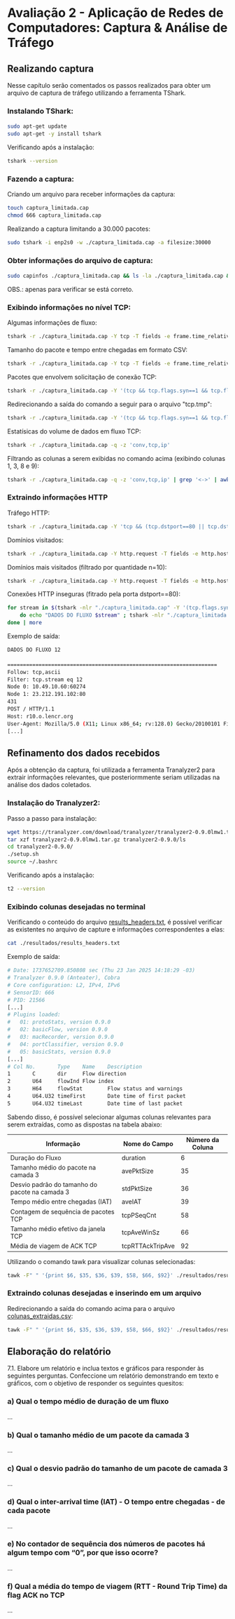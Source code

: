 <!-- # Avaliação de Redes -->

# Avaliação 2 - Aplicação de Redes de Computadores: Captura & Análise de Tráfego

## Realizando captura
Nesse capítulo serão comentados os passos realizados para obter um arquivo de captura de tráfego utilizando a ferramenta TShark.

### Instalando TShark:
```sh
sudo apt-get update
sudo apt-get -y install tshark
```

Verificando após a instalação:
```sh
tshark --version
```
### Fazendo a captura:
Criando um arquivo para receber informações da captura:
```sh
touch captura_limitada.cap
chmod 666 captura_limitada.cap 
```

Realizando a captura limitando a 30.000 pacotes:
```sh
sudo tshark -i enp2s0 -w ./captura_limitada.cap -a filesize:30000
```

### Obter informações do arquivo de captura:
```sh
sudo capinfos ./captura_limitada.cap && ls -la ./captura_limitada.cap && uname -ompvn
```
OBS.: apenas para verificar se está correto.

### Exibindo informações no nível TCP:

Algumas informações de fluxo:
```sh
tshark -r ./captura_limitada.cap -Y tcp -T fields -e frame.time_relative -e ip.proto -e ip.src -e ip.dst -e tcp.srcport -e tcp.dstport
```

Tamanho do pacote e tempo entre chegadas em formato CSV:
```sh
tshark -r ./captura_limitada.cap -Y tcp -T fields -e frame.time_relative -e ip.proto -e ip.src -e ip.dst -e tcp.srcport -e tcp.dstport -e ip.len -e frame.time_delta -E separator=,
```

Pacotes que envolvem solicitação de conexão TCP:
```sh
tshark -r ./captura_limitada.cap -Y '(tcp && tcp.flags.syn==1 && tcp.flags.ack==0)' -T fields -e frame.number -e frame.time_relative -e ip.proto -e ip.src -e ip.dst -e tcp.srcport -e tcp.dstport -e ip.len -e frame.time_delta -E separator=,
```

Redirecionando a saída do comando a seguir para o arquivo "tcp.tmp":
```sh
tshark -r ./captura_limitada.cap -Y '(tcp && tcp.flags.syn==1 && tcp.flags.ack==0)' -T fields -e frame.number -e frame.time_relative -e ip.proto -e ip.src -e ip.dst -e tcp.srcport -e tcp.dstport -e ip.len -e frame.time_delta -E separator=, > ./tcp.tmp
```

Estatísicas do volume de dados em fluxo TCP:
```sh
tshark -r ./captura_limitada.cap -q -z 'conv,tcp,ip'
```

Filtrando as colunas a serem exibidas no comando acima (exibindo colunas 1, 3, 8 e 9):
```sh
tshark -r ./captura_limitada.cap -q -z 'conv,tcp,ip' | grep '<->' | awk '{ print $1 "," $3 "," $8 "," $9"," $11 }'
```

### Extraindo informações HTTP
Tráfego HTTP:
```sh
tshark -r ./captura_limitada.cap -Y 'tcp && (tcp.dstport==80 || tcp.dstport==443)' -T fields -e frame.number -e frame.time_relative -e ip.proto -e ip.src -e ip.dst -e tcp.srcport -e tcp.dstport -e ip.len -e frame.time_delta -E separator=\,
```

Domínios visitados:
```sh
tshark -r ./captura_limitada.cap -Y http.request -T fields -e http.host | sort -u
```

Domínios mais visitados (filtrado por quantidade n=10):
```sh
tshark -r ./captura_limitada.cap -Y http.request -T fields -e http.host | sort -u
```

Conexões HTTP inseguras (fitrado pela porta dstport==80):
```sh
for stream in $(tshark -nlr "./captura_limitada.cap" -Y '(tcp.flags.syn==1 && tcp.dstport==80)' -T fields -e tcp.stream | sort -n | uniq); 
    do echo "DADOS DO FLUXO $stream" ; tshark -nlr "./captura_limitada.cap" -q -z "follow,tcp,ascii,$stream";
done | more
```

Exemplo de saída:
```sh
DADOS DO FLUXO 12

===================================================================
Follow: tcp,ascii
Filter: tcp.stream eq 12
Node 0: 10.49.10.60:60274
Node 1: 23.212.191.102:80
431
POST / HTTP/1.1
Host: r10.o.lencr.org
User-Agent: Mozilla/5.0 (X11; Linux x86_64; rv:128.0) Gecko/20100101 Firefox/
[...]
```

## Refinamento dos dados recebidos
Após a obtenção da captura, foi utilizada a ferramenta Tranalyzer2 para extrair informações relevantes, que posteriormmente seriam utilizadas na análise dos dados coletados.

### Instalação do Tranalyzer2:
Passo a passo para instalação:
```sh
wget https://tranalyzer.com/download/tranalyzer/tranalyzer2-0.9.0lmw1.tar.gz
tar xzf tranalyzer2-0.9.0lmw1.tar.gz tranalyzer2-0.9.0/ls
cd tranalyzer2-0.9.0/
./setup.sh 
source ~/.bashrc
```
Verificando após a instalação:
```sh
t2 --version
```

### Exibindo colunas desejadas no terminal
Verificando o conteúdo do arquivo [results_headers.txt](./resultados/results_headers.txt), é possível verificar as existentes no arquivo de capture e informações correspondentes a elas:
```sh
cat ./resultados/results_headers.txt
```

Exemplo de saída:
```sh
# Date: 1737652709.850808 sec (Thu 23 Jan 2025 14:18:29 -03)
# Tranalyzer 0.9.0 (Anteater), Cobra
# Core configuration: L2, IPv4, IPv6
# SensorID: 666
# PID: 21566
[...]
# Plugins loaded:
#   01: protoStats, version 0.9.0
#   02: basicFlow, version 0.9.0
#   03: macRecorder, version 0.9.0
#   04: portClassifier, version 0.9.0
#   05: basicStats, version 0.9.0
[...]
# Col No.       Type    Name    Description
1       C       dir     Flow direction
2       U64     flowInd Flow index
3       H64     flowStat        Flow status and warnings
4       U64.U32 timeFirst       Date time of first packet
5       U64.U32 timeLast        Date time of last packet
```
Sabendo disso, é possível selecionar algumas colunas relevantes para serem extraídas, como as dispostas na tabela abaixo:

| Informação                                     | Nome do Campo      | Número da Coluna |
|------------------------------------------------|--------------------|------------------|
| Duração do Fluxo                               | duration           | 6                |
| Tamanho médio do pacote na camada 3            | avePktSize         | 35               |
| Desvio padrão do tamanho do pacote na camada 3 | stdPktSize         | 36               |
| Tempo médio entre chegadas (IAT)               | aveIAT             | 39               |
| Contagem de sequência de pacotes TCP           | tcpPSeqCnt         | 58               |
| Tamanho médio efetivo da janela TCP            | tcpAveWinSz        | 66               |
| Média de viagem de ACK TCP                     | tcpRTTAckTripAve   | 92               |

Utilizando o comando tawk para visualizar colunas selecionadas:
```sh
tawk -F" " '{print $6, $35, $36, $39, $58, $66, $92}' ./resultados/results_flows.txt
```

<!-- | Informação                          | Nome do campo      | Número da Coluna |
|-------------------------------------|--------------------|------------------|
| Duração do Fluxo                    | duration           | 6                |
| Tamanho Médio do Pacote da Camada 3 | avePktSize         | 35               |
| Desvio Padrão do Tamanho do Pacote  | stdPktSize         | 36               |
| Tempo Médio entre Chegadas          | aveIAT             | 39               |
| Contagem de Sequência TCP           | tcpPSeqCnt         | 58               |
| Tamanho Médio da Janela TCP         | tcpAveWinSz        | 66               |
| Média do RTT de Viagem do ACK TCP   | tcpRTTAckTripAve   | 92               | -->

<!-- 
| Informação                             | Nome do campo      | Número da Coluna |
|----------------------------------------|--------------------|------------------|
| Flow Duration                          | duration           | 6                |
| Average layer 3 packet size            | avePktSize         | 35               |
| Standard deviation layer 3 packet size | stdPktSize         | 36               |
| Average IAT (Inter-Arrival Time)       | aveIAT             | 39               |
| TCP packet seq count                   | tcpPSeqCnt         | 58               |
| TCP average effective window size      | tcpAveWinSz        | 66               |
| TCP ACK trip average                   | tcpRTTAckTripAve   | 92               |
-->

### Extraindo colunas desejadas e inserindo em um arquivo
Redirecionando a saída do comando acima para o arquivo [colunas_extraidas.csv](./colunas_extraidas.csv):

```sh
tawk -F" " '{print $6, $35, $36, $39, $58, $66, $92}' ./resultados/results_flows.txt > colunas_extraidas.csv
```

## Elaboração do relatório
7.1. Elabore um relatório e inclua textos e gráficos para responder às seguintes perguntas.
Confeccione um relatório demonstrando em texto e gráficos, com o objetivo de responder os
seguintes quesitos:

### a) Qual o tempo médio de duração de um fluxo
...

### b) Qual o tamanho médio de um pacote da camada 3
...

### c) Qual o desvio padrão do tamanho de um pacote de camada 3
...

### d) Qual o inter-arrival time (IAT) - O tempo entre chegadas - de cada pacote
...

### e) No contador de sequência dos números de pacotes há algum tempo com “0”, por que isso ocorre?
...

### f) Qual a média do tempo de viagem (RTT - Round Trip Time) da flag ACK no TCP
...


<!-- ## Comandos para instalar ferramentas necessarias

Instalação das ferramentas necessárias para a avaliação:
```sh
sudo apt-get update
sudo apt-get -y install wireshark-common tshark tcpdump
```

Verificando a instalação:
```sh
wireshark --version
```

Esses pacotes não foram instalados:
```sh
tshark --version
tcpdump --version
```

Instalei individualmente:
```sh
sudo apt-get -y install tshark
sudo apt-get -y install tcpdump
```

Verificando após a segunda instalação:
```sh
tcpdump --version
tshark --version
```

Rodando esse comando apenas para garantir:
```sh
sudo apt -y --fix-broken install
```

## Comandos para realizar a captura

Comandos para verificar o tráfego tcp da placa ethernet:
```sh
sudo tcpdump -D
```

O comando abaixo exibe o trafego de rede da placa de rede 1:
```sh
sudo tcpdump -i 1 tcp
```

E equivalente ao comando a seguir:
```sh
sudo tcpdump -i enp2s0
```

Filtrar para trafego TCP:
```sh
sudo tcpdump -i enp2s0 tcp
```

Redirecionando a saida do comando para um arquivo:
```sh
sudo tcpdump -i enp2s0 tcp -w ./captura.pcap
```

Copiando o arquivo para uma pasta que qualquer um consegue ler o arquivo:
```sh
cp captura.pcap /tmp/
```

OBS.: não é necessário se for criado na pasta de aluno

Dando permissão de leitura:
```sh
chmod 444 /tmp/captura.pcap 
```

## Wireshark

Apos isso, e preciso abrir o wiresharkpara visualizar as informacoes do arquivo de captura:
```sh
wireshark
```
O programa sera aberto, apresentando a seguinte interface grafica:
![alt text](./images/image-1.png)

No canto superior direito seleciona-se a opcao "File" e em seguida "Open" para abrir o arquivo. A interface abaixo sera aberta e o caminho do arquivo deve ser acessado/fornecido no campo de texto:
![alt text](./images/image-2.png)

Ao abrir, serão apresentadas as capturas feitas pelo tcpdump:
![alt text](./images/image.png)

Para pesquisar por um IP específico, eh preciso formular uma string de busca informando o IP desejado e inserir no campo de texto na parte superior da pagina:
![alt text](./images/image-3.png)

## Exportacao e tratamento dos dados de captura

Por fim, para exportar os dados em formato .csv, sera necessario selecionar "File", "Export Packet Dissections" e "As CSV" como mostra a imagem abaixo:
![alt text](./images/image-4.png)

Convertendo o campo tempo das capturas para o formato Epoch e apresentando o resultado no terminal:
```sh
tshark -r /tmp/captura.pcap -Y tcp -T fields -e frame.time_epoch
```

Redirecionando a saída para um arquivo de texto:
```sh
tshark -r /tmp/captura.pcap -Y tcp -T fields -e frame.time_epoch > /tmp/tempo
```

Exibir portas de origem das capturas:
```sh
tshark -r /tmp/captura.pcap -Y tcp -T fields -e tcp.srcport
```

Redirecionando a saída para umm arquivo de texto:
```sh
tshark -r /tmp/captura.pcap -Y tcp -T fields -e tcp.srcport > /tmp/porta_origem
```

## Adicionar campo tempo e porta de origem na captura exportada
Primeiramente movi/copiei os arquivos gerados no passo anterior para o diretório atual:
```sh
cp /tmp/porta_origem ./csv
cp /tmp/tempo ./csv
```
### Escrevendo script
Depois disso escrevi o seguinte [script](./script.py):
```py
with open("./csv/captura_exportada2.csv", "r") as input, open("./csv/tempo", "r") as f1, open("./csv/porta_origem", "r") as f2:
    input_lines = input.readlines()
    f1_lines = f1.readlines()
    f2_lines = f2.readlines()
with open("./csv/captura_alterada.csv", "w") as captura_alterada:
    for line1, line2, input_line in zip(f1_lines, f2_lines, input_lines):
        captura_alterada.write(f"{input_line.strip()}, {line1.strip()}, {line2.strip()}\n")
```

Esse script é responsável por ler três arquivos, o arquivo .csv com as informações da captura, o arquivo com o tempo criado anteriormente e o arquivo com as portas de origem também criados anteriormente. Após fazer a leitura desses arquivos e criar uma lista com as linhas, essas linhas são iteradas e escritas em um novo arquivo, "[captura_alterada](./csv/captura_alterada.csv)".

### Executando script
O script pode ser rodado com o seguinte comando:
```sh
python3 ./script.py 
``` -->